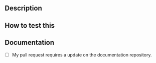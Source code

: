 ## Description
<!--- Please mention issue #id and use comma if your PR solves multiple issues -->
<!--- Please describe your changes in detail -->

## How to test this
<!--- Please describe in detail how to test the changes made in this PR -->

## Documentation
- [ ] My pull request requires a update on the documentation repository.
<!--- Please describe in detail what needs to be changed --->
